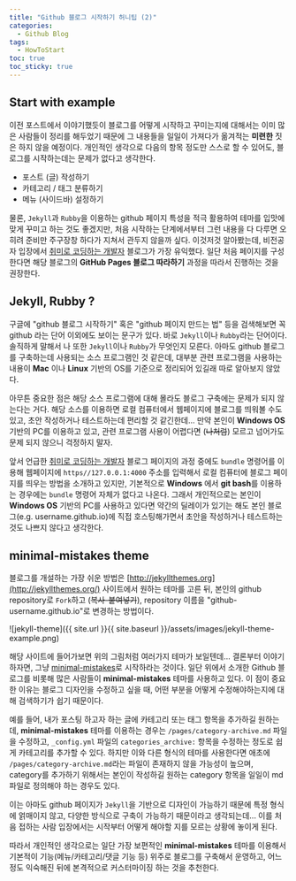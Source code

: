 ```yaml
---
title: "Github 블로그 시작하기 허니팁 (2)"
categories:
  - Github Blog
tags:
  - HowToStart
toc: true
toc_sticky: true
---
```


## Start with example

이전 포스트에서 이야기했듯이 블로그를 어떻게 시작하고 꾸미는지에 대해서는 이미 많은 사람들이 정리를 해두었기 때문에 그 내용들을 일일이 가져다가 옮겨적는 **미련한** 짓은 하지 않을 예정이다. 개인적인 생각으로 다음의 항목 정도만 스스로 할 수 있어도, 블로그를 시작하는데는 문제가 없다고 생각한다.

* 포스트 (글) 작성하기
* 카테고리 / 태그 분류하기
* 메뉴 (사이드바) 설정하기

물론, `Jekyll`과 `Rubby`을 이용하는 github 페이지 특성을 적극 활용하여 테마를 입맛에 맞게 꾸미고 하는 것도 좋겠지만, 처음 시작하는 단계에서부터 그런 내용을 다 다루면 오히려 준비만 주구장창 하다가 지쳐서 관두지 않을까 싶다. 이것저것 알아봤는데, 비전공자 입장에서 [취미로 코딩하는 개발자](https://devinlife.com/howto/) 블로그가 가장 유익했다. 일단 처음 페이지를 구성한다면 해당 블로그의 **GitHub Pages 블로그 따라하기** 과정을 따라서 진행하는 것을 권장한다.

## Jekyll, Rubby ?

구글에 "github 블로그 시작하기" 혹은 "github 페이지 만드는 법" 등을 검색해보면 꼭 github 라는 단어 이외에도 보이는 문구가 있다. 바로 `Jekyll`이나 `Rubby`라는 단어이다. 솔직하게 말해서 나 또한 `Jekyll`이나 `Rubby`가 무엇인지 모른다. 아마도 github 블로그를 구축하는데 사용되는 소스 프로그램인 것 같은데, 대부분 관련 프로그램을 사용하는 내용이 **Mac** 이나 **Linux** 기반의 OS를 기준으로 정리되어 있길래 따로 알아보지 않았다.

아무튼 중요한 점은 해당 소스 프로그램에 대해 몰라도 블로그 구축에는 문제가 되지 않는다는 거다. 해당 소스를 이용하면 로컬 컴퓨터에서 웹페이지에 블로그를 띄워볼 수도 있고, 초안 작성하거나 테스트하는데 편리할 것 같긴한데... 만약 본인이 **Windows OS** 기반의 PC를 이용하고 있고, 관련 프로그램 사용이 어렵다면 (~~나처럼~~) 모르고 넘어가도 문제 되지 않으니 걱정하지 말자.

앞서 언급한 [취미로 코딩하는 개발자](https://devinlife.com/howto/) 블로그 페이지의 과정 중에도 `bundle` 명령어를 이용해 웹페이지에 `https//127.0.0.1:4000` 주소를 입력해서 로컬 컴퓨터에 블로그 페이지를 띄우는 방법을 소개하고 있지만, 기본적으로 **Windows** 에서 **git bash**를 이용하는 경우에는 `bundle` 명령어 자체가 없다고 나온다. 그래서 개인적으로는 본인이 **Windows OS** 기반의 PC를 사용하고 있다면 약간의 딜레이가 있기는 해도 본인 블로그(e.g. username.github.io)에 직접 호스팅해가면서 초안을 작성하거나 테스트하는 것도 나쁘지 않다고 생각한다.

## minimal-mistakes theme

블로그를 개설하는 가장 쉬운 방법은 [http://jekyllthemes.org](http://jekyllthemes.org/) 사이트에서 원하는 테마를 고른 뒤, 본인의 github repository로 `Fork`하고 (~~복사-붙여넣기~~), repository 이름을 "github-username.github.io"로 변경하는 방법이다.

![jekyll-theme]({{ site.url }}{{ site.baseurl }}/assets/images/jekyll-theme-example.png)

해당 사이트에 들어가보면 위의 그림처럼 여러가지 테마가 보일텐데... 결론부터 이야기하자면, 그냥 [minimal-mistakes](https://github.com/mmistakes/minimal-mistakes)로 시작하라는 것이다. 일단 위에서 소개한 Github 블로그를 비롯해 많은 사람들이 **minimal-mistakes** 테마를 사용하고 있다. 이 점이 중요한 이유는 블로그 디자인을 수정하고 싶을 때, 어떤 부분을 어떻게 수정해야하는지에 대해 검색하기가 쉽기 때문이다.

예를 들어, 내가 포스팅 하고자 하는 글에 카테고리 또는 태그 항목을 추가하길 원하는데, **minimal-mistakes** 테마를 이용하는 경우는 `/pages/category-archive.md` 파일을 수정하고, `_config.yml` 파일의 `categories_archive:` 항목을 수정하는 정도로 쉽게 카테고리를 추가할 수 있다. 하지만 이와 다른 형식의 테마를 사용한다면 애초에 `/pages/category-archive.md`라는 파일이 존재하지 않을 가능성이 높으며, category를 추가하기 위해서는 본인이 작성하길 원하는 category 항목을 일일이 md 파일로 정의해야 하는 경우도 있다.

이는 아마도 github 페이지가 `Jekyll`을 기반으로 디자인이 가능하기 때문에 특정 형식에 얽매이지 않고, 다양한 방식으로 구축이 가능하기 때문이라고 생각되는데... 이를 처음 접하는 사람 입장에서는 시작부터 어떻게 해야할 지를 모르는 상황에 놓이게 된다. 

따라서 개인적인 생각으로는 일단 가장 보편적인 **minimal-mistakes** 테마를 이용해서 기본적이 기능(메뉴/카테고리/댓글 기능 등) 위주로 블로그를 구축해서 운영하고, 어느정도 익숙해진 뒤에 본격적으로 커스터마이징 하는 것을 추천한다.